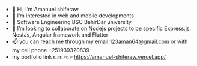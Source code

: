 - 👋 Hi, I’m Amanuel shiferaw
- 👀 I’m interested in web and mobile developments 
- 🌱 Software Engineering BSC  BahirDar university
- 💞️ I’m looking to collaborate on Nodejs projects to be specific Express.js, NestJs, Angular framework and Flutter
- 📫 you can reach me through my email 123aman64@gmail.com or with my cell phone +251939320839
- my portfolio link 👉👉👉  https://amanuel-shiferaw.vercel.app/

<!---
aman123shi/aman123shi is a ✨ special ✨ repository because its `README.md` (this file) appears on your GitHub profile.
You can click the Preview link to take a look at your changes.
--->
